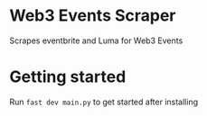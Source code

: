 # Web3 Events Scraper
 Scrapes eventbrite and Luma for Web3 Events

# Getting started
Run `fast dev main.py` to get started after installing